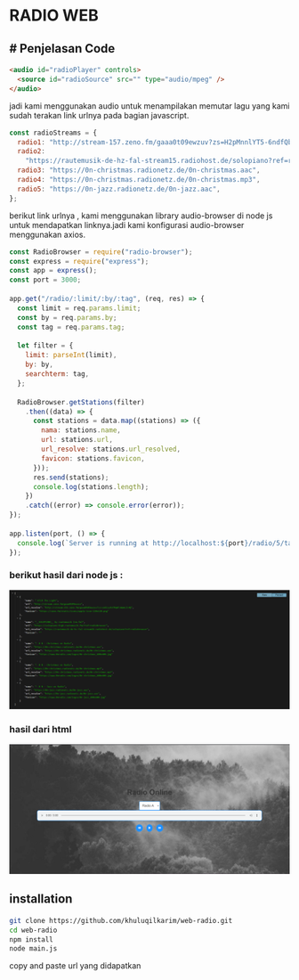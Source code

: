 # RADIO WEB

## # Penjelasan Code

```html
<audio id="radioPlayer" controls>
  <source id="radioSource" src="" type="audio/mpeg" />
</audio>
```

jadi kami menggunakan audio untuk menampilakan memutar lagu yang kami sudah terakan link urlnya pada bagian javascript.

```javascript
const radioStreams = {
  radio1: "http://stream-157.zeno.fm/gaaa0t09ewzuv?zs=H2pMnnlYT5-6ndfQbrTI5w",
  radio2:
    "https://rautemusik-de-hz-fal-stream15.radiohost.de/solopiano?ref=radiobrowser",
  radio3: "https://0n-christmas.radionetz.de/0n-christmas.aac",
  radio4: "https://0n-christmas.radionetz.de/0n-christmas.mp3",
  radio5: "https://0n-jazz.radionetz.de/0n-jazz.aac",
};
```

berikut link urlnya , kami menggunakan library audio-browser di node js untuk mendapatkan linknya.jadi kami konfigurasi audio-browser menggunakan axios.

```javascript
const RadioBrowser = require("radio-browser");
const express = require("express");
const app = express();
const port = 3000;

app.get("/radio/:limit/:by/:tag", (req, res) => {
  const limit = req.params.limit;
  const by = req.params.by;
  const tag = req.params.tag;

  let filter = {
    limit: parseInt(limit),
    by: by,
    searchterm: tag,
  };

  RadioBrowser.getStations(filter)
    .then((data) => {
      const stations = data.map((stations) => ({
        nama: stations.name,
        url: stations.url,
        url_resolve: stations.url_resolved,
        favicon: stations.favicon,
      }));
      res.send(stations);
      console.log(stations.length);
    })
    .catch((error) => console.error(error));
});

app.listen(port, () => {
  console.log(`Server is running at http://localhost:${port}/radio/5/tag/jazz`);
});
```

### berikut hasil dari node js :

![](/assets/json.png)

### hasil dari html

![](assets/hasil.png)

## installation

```bash
git clone https://github.com/khuluqilkarim/web-radio.git
cd web-radio
npm install
node main.js
```

copy and paste url yang didapatkan
